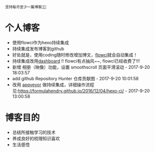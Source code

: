`坚持每月至少一篇博客🤗😋`
# 个人博客
- 使用flowci作为hexo持续集成 
- 持续集成发布博客到github
- 好处就是，使用coding随时修改增加博文，[flowci](http://dashboard.flow.ci/projects/584d59d36c112a07155111b0/jobs)就会自动集成！
- 持续集成改用[dashboard](https://dashboard.daocloud.io/build-flows/7c9d60c2-1857-459d-ad26-5e9528883f7a) !! flowci有点抽风~~, flowci已经收费了!!!
- 新增 相册（映像）功能，设置 smoothscroll 页面平滑滚动 - 2017-9-20 18:03:57
- add github Repository Hunter 仓库贡献图 - 2017-9-20 10:01:58
- 改用 [appveyor](https://ci.appveyor.com/project/yangxiaoge/yangxiaoge-github-io) 做持续集成，详细操作流程见:https://formulahendry.github.io/2016/12/04/hexo-ci/ - 2017-9-20 13:00:58
  
# 博客目的
- 总结所接触学习的技术
- 养成良好的梳理知识喜欢
- 生活感悟